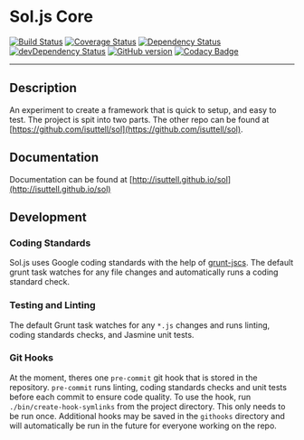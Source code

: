 # Sol.js Core

[![Build Status](https://travis-ci.org/isuttell/sol-core.svg)](https://travis-ci.org/isuttell/sol-core)
[![Coverage Status](https://img.shields.io/coveralls/isuttell/sol-core.svg)](https://coveralls.io/r/isuttell/sol-core)
[![Dependency Status](https://david-dm.org/isuttell/sol-core.svg)](https://david-dm.org/isuttell/sol-core)
[![devDependency Status](https://david-dm.org/isuttell/sol-core/dev-status.svg)](https://david-dm.org/isuttell/sol-core#info=devDependencies)
[![GitHub version](https://badge.fury.io/gh/isuttell%2Fsol-core.svg)](http://badge.fury.io/gh/isuttell%2Fsol-core)
[![Codacy Badge](https://www.codacy.com/project/badge/f9732165a2c84612a0ba0ca3b9bd1a06)](https://www.codacy.com/public/isuttell/solcore)

- - -

## Description
An experiment to create a framework that is quick to setup, and easy to test. The project is spit into two parts. The other repo can be found at [https://github.com/isuttell/sol](https://github.com/isuttell/sol).

## Documentation

Documentation can be found at [http://isuttell.github.io/sol](http://isuttell.github.io/sol)

## Development

### Coding Standards

Sol.js uses Google coding standards with the help of [grunt-jscs](https://github.com/jscs-dev/grunt-jscs). The default grunt task watches for any file changes and automatically runs a coding standard check.

### Testing and Linting

The default Grunt task watches for any `*.js` changes and runs linting, coding standards checks, and Jasmine unit tests.

### Git Hooks

At the moment, theres one `pre-commit` git hook that is stored in the repository. `pre-commit` runs linting, coding standards checks and unit tests before each commit to ensure code quality. To use the hook, run `./bin/create-hook-symlinks` from the project directory. This only needs to be run once. Additional hooks may be saved in the `githooks` directory and will automatically be run in the future for everyone working on the repo.
